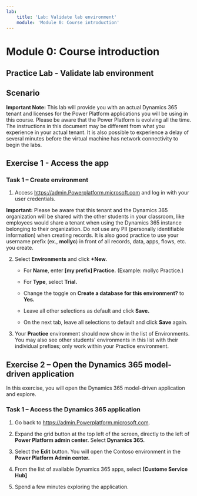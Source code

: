```yaml
---
lab:
    title: 'Lab: Validate lab environment'
    module: 'Module 0: Course introduction'
---
```



Module 0: Course introduction
========================

## Practice Lab - Validate lab environment 

Scenario
--------


**Important Note:** This lab will provide you with an actual Dynamics 365 tenant
and licenses for the Power Platform applications you will be using in this
course. Please be aware that the Power Platform is evolving all the time. The
instructions in this document may be different from what you experience in your
actual tenant. It is also possible to experience a delay of several
minutes before the virtual machine has network connectivity to begin the labs.

Exercise 1 - Access the app
---------------------------------------------------

### Task 1 – Create environment

1.  Access <https://admin.Powerplatform.microsoft.com> and log in with your user credentials.

**Important:** Please be aware that this tenant and the Dynamics 365 organization will be shared with the other students in your classroom, like employees would share a tenant when using the Dynamics 365 instance belonging to their organization. Do not use any PII (personally identifiable information) when creating records. It is also good practice to use your username prefix (ex., **mollyc**) in front of all records, data, apps, flows, etc. you create.

2. Select **Environments** and click **+New.**

    - For **Name**, enter **[my prefix] Practice.** (Example: mollyc Practice.)
    
    - For **Type**, select **Trial.**
    
    - Change the toggle on **Create a database for this environment?** to **Yes.**
    
    - Leave all other selections as default and click **Save.**
    
    - On the next tab, leave all selections to default and click **Save** again.
    

3. Your **Practice** environment should now show in the list of Environments. You may also see other students' environments in this list with their individual prefixes; only work within your Practice environment.

Exercise 2 – Open the Dynamics 365 model-driven application
---------------------------------------------------

In this exercise, you will open the Dynamics 365 model-driven application and explore.

### Task 1 – Access the Dynamics 365 application

1.  Go back to <https://admin.Powerplatform.microsoft.com>.

2.  Expand the grid button at the top left of the screen, directly to the left of **Power Platform admin center.** Select **Dynamics 365.**

3.  Select the **Edit** button. You will open the Contoso environment in the **Power Platform Admin center.**

4. From the list of available Dynamics 365 apps, select **[Custome Service Hub]**

5. Spend a few minutes exploring the application.
